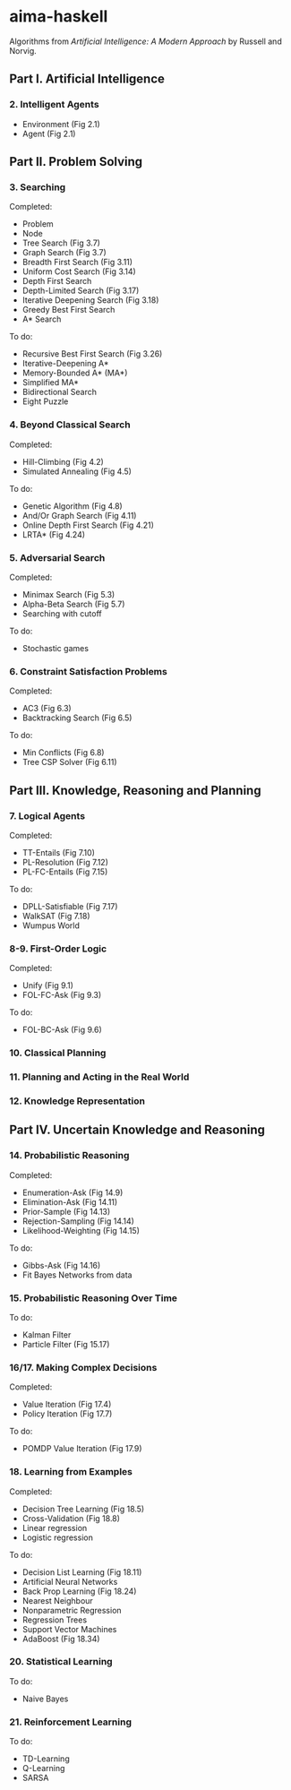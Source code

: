 # aima-haskell

Algorithms from *Artificial Intelligence: A Modern Approach* by Russell and Norvig.

## Part I. Artificial Intelligence

### 2. Intelligent Agents

- Environment (Fig 2.1)
- Agent (Fig 2.1)

## Part II. Problem Solving

### 3. Searching

Completed:

- Problem
- Node
- Tree Search (Fig 3.7)
- Graph Search (Fig 3.7)
- Breadth First Search (Fig 3.11)
- Uniform Cost Search (Fig 3.14)
- Depth First Search
- Depth-Limited Search (Fig 3.17)
- Iterative Deepening Search (Fig 3.18)
- Greedy Best First Search
- A* Search

To do:

- Recursive Best First Search (Fig 3.26)
- Iterative-Deepening A*
- Memory-Bounded A* (MA*)
- Simplified MA*
- Bidirectional Search
- Eight Puzzle

### 4. Beyond Classical Search

Completed:

- Hill-Climbing (Fig 4.2)
- Simulated Annealing (Fig 4.5)

To do:

- Genetic Algorithm (Fig 4.8)
- And/Or Graph Search (Fig 4.11)
- Online Depth First Search (Fig 4.21)
- LRTA* (Fig 4.24)

### 5. Adversarial Search

Completed:

- Minimax Search (Fig 5.3)
- Alpha-Beta Search (Fig 5.7)
- Searching with cutoff

To do:

- Stochastic games

### 6. Constraint Satisfaction Problems

Completed:

- AC3 (Fig 6.3)
- Backtracking Search (Fig 6.5)

To do:

- Min Conflicts (Fig 6.8)
- Tree CSP Solver (Fig 6.11)

## Part III. Knowledge, Reasoning and Planning

### 7. Logical Agents

Completed:

- TT-Entails (Fig 7.10)
- PL-Resolution (Fig 7.12)
- PL-FC-Entails (Fig 7.15)

To do:

- DPLL-Satisfiable (Fig 7.17)
- WalkSAT (Fig 7.18)
- Wumpus World

### 8-9. First-Order Logic

Completed:

- Unify (Fig 9.1)
- FOL-FC-Ask (Fig 9.3)

To do:

- FOL-BC-Ask (Fig 9.6)

### 10. Classical Planning

### 11. Planning and Acting in the Real World

### 12. Knowledge Representation

## Part IV. Uncertain Knowledge and Reasoning

### 14. Probabilistic Reasoning

Completed:

- Enumeration-Ask (Fig 14.9)
- Elimination-Ask (Fig 14.11)
- Prior-Sample (Fig 14.13)
- Rejection-Sampling (Fig 14.14)
- Likelihood-Weighting (Fig 14.15)

To do:

- Gibbs-Ask (Fig 14.16)
- Fit Bayes Networks from data

### 15. Probabilistic Reasoning Over Time

To do:

- Kalman Filter
- Particle Filter (Fig 15.17)

### 16/17. Making Complex Decisions

Completed:

- Value Iteration (Fig 17.4)
- Policy Iteration (Fig 17.7)

To do:

- POMDP Value Iteration (Fig 17.9)

### 18. Learning from Examples

Completed:

- Decision Tree Learning (Fig 18.5)
- Cross-Validation (Fig 18.8)
- Linear regression
- Logistic regression

To do:

- Decision List Learning (Fig 18.11)
- Artificial Neural Networks
- Back Prop Learning (Fig 18.24)
- Nearest Neighbour
- Nonparametric Regression
- Regression Trees
- Support Vector Machines
- AdaBoost (Fig 18.34)

### 20. Statistical Learning

To do:

- Naive Bayes

### 21. Reinforcement Learning

To do:

- TD-Learning
- Q-Learning
- SARSA
